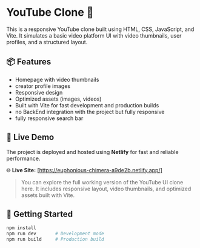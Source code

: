 # YouTube Clone 🎥

This is a responsive YouTube clone built using HTML, CSS, JavaScript, and Vite. It simulates a basic video platform UI with video thumbnails, user profiles, and a structured layout.

## 📦 Features

- Homepage with video thumbnails
- creator profile images
- Responsive design
- Optimized assets (images, videos)
- Built with Vite for fast development and production builds
- no BackEnd integration with the project but fully responsive
- fully responsive search bar 
## 🔗 Live Demo

The project is deployed and hosted using **Netlify** for fast and reliable performance.

🌐 **Live Site:** [https://euphonious-chimera-a9de2b.netlify.app/]

> You can explore the full working version of the YouTube UI clone here. It includes responsive layout, video thumbnails, and optimized assets built with Vite.

## 🚀 Getting Started

```bash
npm install
npm run dev       # Development mode
npm run build     # Production build
